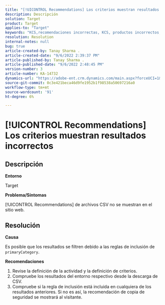 ```yaml
---
title: "[!UICONTROL Recommendations] Los criterios muestran resultados incorrectos"
description: Descripción
solution: Target
product: Target
applies-to: "Target"
keywords: "KCS,recomendaciones incorrectas, KCS, productos incorrectos, incorrecto"
resolution: Resolution
internal-notes: null
bug: true
article-created-by: Tanay Sharma .
article-created-date: "9/6/2022 2:39:37 PM"
article-published-by: Tanay Sharma .
article-published-date: "9/6/2022 2:48:45 PM"
version-number: 3
article-number: KA-14732
dynamics-url: "https://adobe-ent.crm.dynamics.com/main.aspx?forceUCI=1&pagetype=entityrecord&etn=knowledgearticle&id=43ddcfba-f12d-ed11-9db1-002248086735"
source-git-commit: 0c3e421beca46d9fe1952b1f98538a50697216a0
workflow-type: tm+mt
source-wordcount: '91'
ht-degree: 6%

---
```


# [!UICONTROL Recommendations] Los criterios muestran resultados incorrectos

## Descripción


<b>Entorno</b>

Target



<b>Problema/Síntomas</b>

[!UICONTROL Recommendations] de archivos CSV no se muestran en el sitio web.


## Resolución


<b>Causa</b>

Es posible que los resultados se filtren debido a las reglas de inclusión de `primaryCategory`.



<b>Recomendaciones</b>

1. Revise la definición de la actividad y la definición de criterios.
2. Compruebe los resultados del entorno respectivo desde la descarga de CSV.
3. Compruebe si la regla de inclusión está incluida en cualquiera de los resultados anteriores. Si no es así, la recomendación de copia de seguridad se mostrará al visitante.


